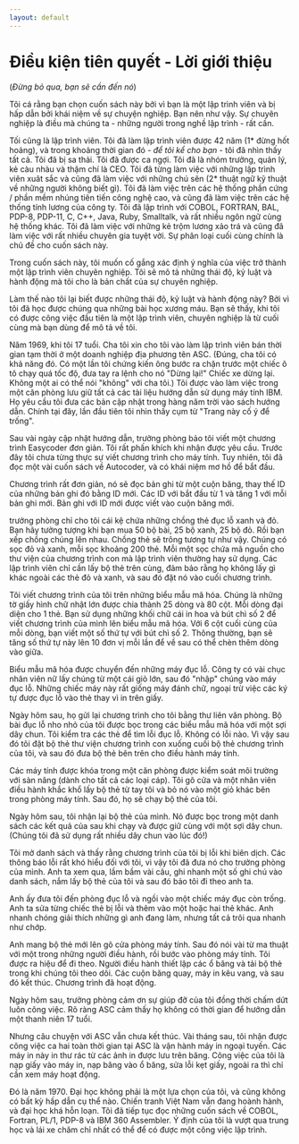 ```yaml
---
layout: default
---
```


# Điều kiện tiên quyết - Lời giới thiệu

(_Đừng bỏ qua, bạn sẽ cần đến nó_)

Tôi cá rằng bạn chọn cuốn sách này bởi vì bạn là một lập trình viên và bị hấp dẫn bởi khái niệm về sự chuyện nghiệp. Bạn nên như vậy. Sự chuyên nghiệp là điều mà chúng ta - những người trong nghề lập trình - rất cần.

Tối cũng là lập trình viên. Tôi đã làm lập trình viên được 42 năm (1* đừng hốt hoảng), và trong khoảng thời gian đó - _để tôi kể cho bạn_ - tôi đã nhìn thấy tất cả. Tôi đã bị sa thải. Tôi đã được ca ngợi. Tôi đã là nhóm trưởng, quản lý, kẻ càu nhàu và thậm chí là CEO. Tôi đã từng làm việc với những lập trình viên xuât sắc và cũng đã làm việc với những chú sên (2* thuật ngữ kỹ thuật về những người không biết gì). Tôi đã làm việc trên các hệ thống phần cứng / phần mềm nhúng tiên tiến công nghệ cao, và cũng đã làm việc trên các hệ thống tính lương của công ty. Tôi đã lập trình với COBOL, FORTRAN, BAL, PDP-8, PDP-11, C, C++, Java, Ruby, Smalltalk, và rất nhiều ngôn ngữ cùng hệ thống khác. Tôi đã làm việc với những kẻ trộm lương xảo trá và cũng đã làm việc với rất nhiều chuyên gia tuyệt vời. Sự phân loại cuối cùng chính là chủ đề cho cuốn sách này.

Trong cuốn sách này, tôi muốn cố gắng xác định ý nghĩa của việc trở thành một lập trình viên chuyên nghiệp. Tôi sẽ mô tả những thái độ, kỷ luật và hành động mà tôi cho là bản chất của sự chuyên nghiệp.

Làm thế nào tôi lại biết được những thái độ, kỷ luật và hành động này? Bởi vì tôi đã học được chúng qua những bài học xương máu. Bạn sẽ thấy, khi tôi có được công việc đầu tiên là một lập trình viên, chuyên nghiệp là từ cuối cùng mà bạn dùng để mô tả về tôi.

Năm 1969, khi tôi 17 tuổi. Cha tôi xin cho tôi vào làm lập trình viên bán thời gian tạm thời ở một doanh nghiệp địa phương tên ASC. (Đúng, cha tôi có khả năng đó. Có một lần tôi chứng kiến ông bước ra chặn trước một chiếc ô tô chạy quá tốc độ, đưa tay ra lệnh cho nó "Dừng lại!" Chiếc xe dừng lại. Không một ai có thể nói "không" với cha tôi.) Tôi được vào làm việc trong một căn phòng lưu giữ tất cả các tài liệu hướng dẫn sử dụng máy tính IBM. Họ yêu cầu tôi đưa các bản cập nhật trong hàng năm trời vào sách hướng dẫn. Chính tại đây, lần đầu tiên tôi nhìn thấy cụm từ "Trang này cố ý để trống".

Sau vài ngày cập nhật hướng dẫn, trưởng phòng bảo tôi viết một chương trình Easycoder đơn giản. Tôi rất phấn khích khi nhận được yêu cầu. Trước đây tôi chưa từng thực sự viết chương trình cho máy tính. Tuy nhiên, tôi đã đọc một vài cuốn sách về Autocoder, và có khái niệm mơ hồ để bắt đầu.

Chương trình rất đơn giản, nó sẽ đọc bản ghi từ một cuộn băng, thay thế ID của những bản ghi đó bằng ID mới. Các ID với bắt đầu từ 1 và tăng 1 với mỗi bản ghi mới. Bản ghi với ID mới được viết vào cuộn băng mới.

trưởng phòng chỉ cho tôi cái kệ chứa những chồng thẻ đục lỗ xanh và đỏ. Bạn hãy tưởng tượng khi bạn mua 50 bộ bài, 25 bộ xanh, 25 bộ đỏ. Rồi bạn xếp chồng chúng lên nhau. Chồng thẻ sẽ trông tương tự như vậy. Chúng có sọc đỏ và xanh, mỗi sọc khoảng 200 thẻ. Mỗi một sọc chứa mã nguồn cho thư viện của chương trình con mà lập trình viên thường hay sử dụng. Các lập trình viên chỉ cần lấy bộ thẻ trên cùng, đảm bảo rằng họ không lấy gì khác ngoài các thẻ đỏ và xanh, và sau đó đặt nó vào cuối chương trình.

Tôi viết chương trình của tôi trên những biểu mẫu mã hóa. Chúng là những tờ giấy hình chữ nhật lớn được chia thành 25 dòng và 80 cột. Mỗi dòng đại diện cho 1 thẻ. Bạn sử dụng những khối chữ cái in hoa và bút chì số 2 để viết chương trình của mình lên biểu mẫu mã hóa. Với 6 cột cuối cùng của mỗi dòng, bạn viết một số thứ tự với bút chì số 2. Thông thường, bạn sẽ tăng số thứ tự này lên 10 đơn vị mỗi lần để về sau có thể chèn thêm dòng vào giữa.

Biểu mẫu mã hóa được chuyển đến những máy đục lỗ. Công ty có vài chục nhân viên nữ lấy chúng từ một cái giỏ lớn, sau đó "nhập" chúng vào máy đục lỗ. Những chiếc máy này rất giống máy đánh chữ, ngoại trừ việc các ký tự được đục lỗ vào thẻ thay vì in trên giấy.

Ngày hôm sau, họ gửi lại chương trình cho tôi bằng thư liên văn phòng. Bộ bài đục lỗ nho nhỏ của tôi được bọc trong các biểu mẫu mã hóa với một sợi dây chun. Tôi kiểm tra các thẻ để tìm lỗi đục lỗ. Không có lỗi nào. Vì vậy sau đó tôi đặt bộ thẻ thư viện chương trình con xuống cuối bộ thẻ chương trình của tôi, và sau đó đưa bộ thẻ bên trên cho điều hành máy tính.

Các máy tính được khóa trong một căn phòng được kiểm soát môi trường với sàn nâng (dành cho tất cả các loại cáp). Tôi gõ cửa và một nhân viên điều hành khắc khổ lấy bộ thẻ từ tay tôi và bỏ nó vào một giỏ khác bên trong phòng máy tính. Sau đó, họ sẽ chạy bộ thẻ của tôi.

Ngày hôm sau, tôi nhận lại bộ thẻ của mình. Nó được bọc trong một danh sách các kết quả của sau khi chạy và được giữ cùng với một sợi dây chun. (Chúng tôi đã sử dụng rất nhiều dây chun vào lúc đó!)

Tôi mở danh sách và thấy rằng chương trình của tôi bị lỗi khi biên dịch. Các thông báo lỗi rất khó hiểu đối với tôi, vì vậy tôi đã đưa nó cho trưởng phòng của mình. Anh ta xem qua, lầm bầm vài câu, ghi nhanh một số ghi chú vào danh sách, nắm lấy bộ thẻ của tôi và sau đó bảo tôi đi theo anh ta.

Anh ấy đưa tôi đến phòng đục lỗ và ngồi vào một chiếc máy đục còn trống. Anh ta sửa từng chiếc thẻ bị lỗi và thêm vào một hoặc hai thẻ khác. Anh nhanh chóng giải thích những gì anh đang làm, nhưng tất cả trôi qua nhanh như chớp.

Anh mang bộ thẻ mới lên gõ cửa phòng máy tính. Sau đó nói vài từ ma thuật với một trong những người điều hành, rồi bước vào phòng máy tính. Tôi được ra hiệu để đi theo. Người điều hành thiết lập các ổ băng và tải bộ thẻ trong khi chúng tôi theo dõi. Các cuộn băng quay, máy in kêu vang, và sau đó kết thúc. Chương trình đã hoạt động.

Ngày hôm sau, trưởng phòng cảm ơn sự giúp đỡ của tôi đồng thời chấm dứt luôn công việc. Rõ ràng ASC cảm thấy họ không có thời gian để hướng dẫn một thanh niên 17 tuổi.

Nhưng câu chuyện với ASC vẫn chưa kết thúc. Vài tháng sau, tôi nhận được công việc ca hai toàn thời gian tại ASC là vận hành máy in ngoại tuyến. Các máy in này in thư rác từ các ảnh in được lưu trên băng. Công việc của tôi là nạp giấy vào máy in, nạp băng vào ổ băng, sửa lỗi kẹt giấy, ngoài ra thì chỉ cần xem máy hoạt động.

Đó là năm 1970. Đại học không phải là một lựa chọn của tôi, và cũng không có bất kỳ hấp dẫn cụ thể nào. Chiến tranh Việt Nam vẫn đang hoành hành, và đại học khá hỗn loạn. Tôi đã tiếp tục đọc những cuốn sách về COBOL, Fortran, PL/1, PDP-8 và IBM 360 Assembler. Ý định của tôi là vượt qua trung học và lái xe chăm chỉ nhất có thể để có được một công việc lập trình.
